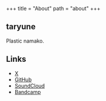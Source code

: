 +++
title = "About"
path = "about"
+++
## taryune
Plastic namako.

## Links
- [X](https://twitter.com/rumitoast)
- [GitHub](https://github.com/taryune)
- [SoundCloud](https://soundcloud.com/rumitoast)
- [Bandcamp](https://rumitoast.bandcamp.com/)

